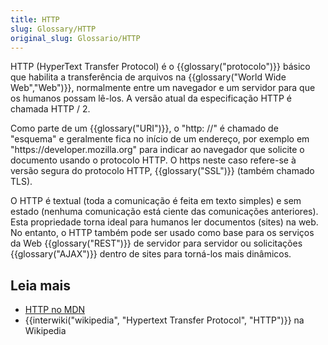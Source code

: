 ```yaml
---
title: HTTP
slug: Glossary/HTTP
original_slug: Glossario/HTTP
---
```

HTTP (HyperText Transfer Protocol) é o {{glossary("protocolo")}} básico que habilita a transferência de arquivos na {{glossary("World Wide Web","Web")}}, normalmente entre um navegador e um servidor para que os humanos possam lê-los. A versão atual da especificação HTTP é chamada HTTP / 2.

Como parte de um {{glossary("URI")}}, o "http: //" é chamado de "esquema" e geralmente fica no início de um endereço, por exemplo em "https\://developer.mozilla.org" para indicar ao navegador que solicite o documento usando o protocolo HTTP. O https neste caso refere-se à versão segura do protocolo HTTP, {{glossary("SSL")}} (também chamado TLS).

O HTTP é textual (toda a comunicação é feita em texto simples) e sem estado (nenhuma comunicação está ciente das comunicações anteriores). Esta propriedade torna ideal para humanos ler documentos (sites) na web. No entanto, o HTTP também pode ser usado como base para os serviços da Web {{glossary("REST")}} de servidor para servidor ou solicitações {{glossary("AJAX")}} dentro de sites para torná-los mais dinâmicos.

## Leia mais

- [HTTP no MDN](/pt-BR/docs/Web/HTTP)
- {{interwiki("wikipedia", "Hypertext Transfer Protocol", "HTTP")}} na Wikipedia

